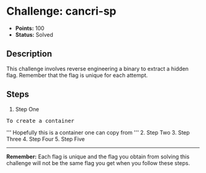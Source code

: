 # Challenge: cancri-sp

- **Points:** 100
- **Status:** Solved

## Description
This challenge involves reverse engineering a binary to extract a hidden flag. Remember that the flag is unique for each attempt.

## Steps
1. Step One
<pre>
To create a container
</pre>

'''
Hopefully this is a container one can copy from
'''
2. Step Two
3. Step Three
4. Step Four
5. Step Five

---

**Remember:** Each flag is unique and the flag you obtain from solving this challenge will not be the same flag you get when you follow these steps.

